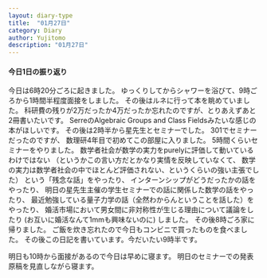 ```yaml
---
layout: diary-type
title:  "01月27日"
category: Diary
author: Yujitomo
description: "01月27日"
---
```




#### 今日1日の振り返り

今日は6時20分ごろに起きました。
ゆっくりしてからシャワーを浴びて、9時ごろから1時間半程度面接をしました。
その後はルネに行って本を眺めていました。
科研費の残りが2万だったか4万だったか忘れたのですが、とりあえずあと2冊書いたいです。
SerreのAlgebraic Groups and Class Fieldsみたいな感じの本がほしいです。
その後は2時半から星先生とセミナーでした。
301でセミナーだったのですが、
数理研4年目で初めてこの部屋に入りました。
5時間くらいセミナーをやりました。
数学者社会が数学の実力をpurelyに評価して動いているわけではない
（というかこの言い方だとかなり実情を反映していなくて、
数学の実力は数学者社会の中でほとんど評価されない、というくらいの強い主張でした）
という「残念な話」をやったり、
インターンシップがどうだったかの話をやったり、
明日の星先生主催の学生セミナーでの話に関係した数学の話をやったり、
最近勉強している量子力学の話（全然わからんということを話した）をやったり、
婚活市場において男女間に非対称性が生じる理由について議論をしたり (お互いに婚活なんて1mmも興味ないのに) しました。
その後8時ごろ家に帰りました。
ご飯を炊き忘れたので今日もコンビニで買ったものを食べました。
その後この日記を書いています。今だいたい9時半です。

明日も10時から面接があるので今日は早めに寝ます。
明日のセミナーでの発表原稿を見直しながら寝ます。
